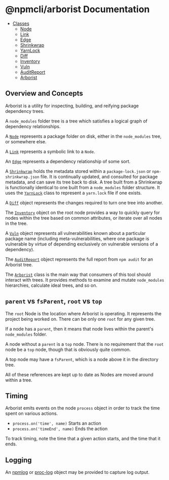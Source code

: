 # @npmcli/arborist Documentation

* [Classes](./classes)
  * [Node](./classes/node.md)
  * [Link](./classes/link.md)
  * [Edge](./classes/node.md)
  * [Shrinkwrap](./classes/shrinkwrap.md)
  * [YarnLock](./classes/yarn.md)
  * [Diff](./classes/diff.md)
  * [Inventory](./classes/inventory.md)
  * [Vuln](./classes/vuln.md)
  * [AuditReport](./classes/audit-report.md)
  * [Arborist](./classes/arborist/README.md)

## Overview and Concepts

Arborist is a utility for inspecting, building, and reifying package
dependency trees.

A `node_modules` folder tree is a tree which satisfies a logical graph of
dependency relationships.

A [`Node`](./classes/node.md) represents a package folder on disk, either
in the `node_modules` tree, or somewhere else.

A [`Link`](./classes/link.md) represents a symbolic link to a `Node`.

An [`Edge`](./classes/edge.md) represents a dependency relationship of some
sort.

A [`Shrinkwrap`](./classes/shrinkwrap.md) holds the metadata stored within
a `package-lock.json` or `npm-shrinkwrap.json` file.  It is continually
updated, and consulted for package metadata, and can save its tree back to
disk.  A tree built from a Shrinkwrap is functionally identical to one
built from a `node_modules` folder structure.  It uses the
[`YarnLock`](./classes/yarn-lock.md) class to represent a `yarn.lock` file
if one exists.

A [`Diff`](./classes/diff.md) object represents the changes required to
turn one tree into another.

The [`Inventory`](./classes/inventory.md) object on the root node provides
a way to quickly query for nodes within the tree based on common
attributes, or iterate over all nodes in the tree.

A [`Vuln`](./classes/vuln.md) object represents all vulnerabilities known
about a particular package name (including meta-vulnerabilities, where
one package is vulnerable by virtue of depending exclusively on vulnerable
versions of a dependency).

The [`AuditReport`](./classes/audit-report.md) object represents the full
report from `npm audit` for an Arborist tree.

The [`Arborist`](./classes/arborist/README.md) class is the main way that
consumers of this tool should interact with trees.  It provides methods to
examine and mutate `node_modules` hierarchies, calculate ideal trees, and
so on.

## `parent` vs `fsParent`, `root` vs `top`

The `root` Node is the location where Arborist is operating.  It represents
the project being worked on.  There can be only one `root` for any given
tree.

If a node has a `parent`, then it means that node lives within the parent's
`node_modules` folder.

A node without a `parent` is a `top` node.  There is no requirement that
the `root` node be a `top` node, though that is obviously quite common.

A top node may have a `fsParent`, which is a node above it in the directory
tree.

All of these references are kept up to date as Nodes are moved around
within a tree.

## Timing

Arborist emits events on the node `process` object in order to track the
time spent on various actions.

* `process.on('time', name)` Starts an action
* `process.on('timeEnd', name)` Ends the action

To track timing, note the time that a given action starts, and the time
that it ends.

## Logging

An [npmlog](http://npm.im/npmlog) or [proc-log](http://npm.im/proc-log)
object may be provided to capture log output.
